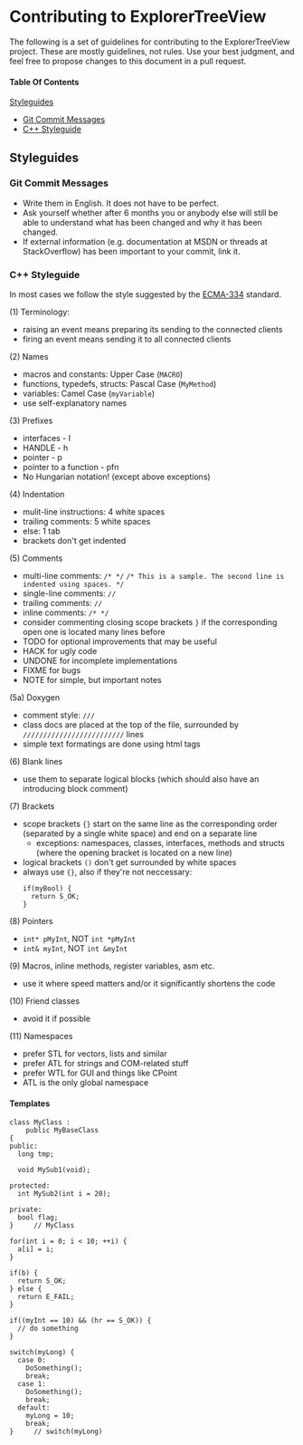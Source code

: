 # Contributing to ExplorerTreeView

The following is a set of guidelines for contributing to the ExplorerTreeView project. These are mostly guidelines, not rules. Use your best judgment, and feel free to propose changes to this document in a pull request.

#### Table Of Contents
[Styleguides](#styleguides)
  * [Git Commit Messages](#git-commit-messages)
  * [C++ Styleguide](#c-styleguide)

## Styleguides

### Git Commit Messages

* Write them in English. It does not have to be perfect.
* Ask yourself whether after 6 months you or anybody else will still be able to understand what has been changed and why it has been changed.
* If external information (e.g. documentation at MSDN or threads at StackOverflow) has been important to your commit, link it.

### C++ Styleguide

In most cases we follow the style suggested by the [ECMA-334](http://www.ecma-international.org/publications/files/ECMA-ST/Ecma-334.pdf) standard.

(1) Terminology:
  - raising an event means preparing its sending to the connected clients
  - firing an event means sending it to all connected clients

(2) Names
  - macros and constants: Upper Case (```MACRO```)
  - functions, typedefs, structs: Pascal Case (```MyMethod```)
  - variables: Camel Case (```myVariable```)
  - use self-explanatory names

(3) Prefixes
  - interfaces - I
  - HANDLE - h
  - pointer - p
  - pointer to a function - pfn
  - No Hungarian notation! (except above exceptions)

(4) Indentation
  - mulit-line instructions: 4 white spaces
  - trailing comments: 5 white spaces
  - else: 1 tab
  - brackets don't get indented

(5) Comments
  - multi-line comments: ```/* */```
        ```/* This is a sample.
           The second line is indented using spaces. */```
  - single-line comments: ```//```
  - trailing comments: ```//```
  - inline comments: ```/* */```
  - consider commenting closing scope brackets ```}``` if the corresponding open one is located many lines before
  - TODO for optional improvements that may be useful
  - HACK for ugly code
  - UNDONE for incomplete implementations
  - FIXME for bugs
  - NOTE for simple, but important notes

(5a) Doxygen
  - comment style: ```///```
  - class docs are placed at the top of the file, surrounded by ```/////////////////////////``` lines
  - simple text formatings are done using html tags

(6) Blank lines
  - use them to separate logical blocks (which should also have an introducing block comment)

(7) Brackets
  - scope brackets ```{}``` start on the same line as the corresponding order (separated by a single white space) and end on a separate line
       - exceptions: namespaces, classes, interfaces, methods and structs (where the opening bracket is located on a new line)
  - logical brackets ```()``` don't get surrounded by white spaces
  - always use ```{}```, also if they're not neccessary:
       ```
       if(myBool) {
         return S_OK;
       }
       ```

(8) Pointers
  - ```int* pMyInt```, NOT ```int *pMyInt```
  - ```int& myInt```, NOT ```int &myInt```

(9) Macros, inline methods, register variables, asm etc.
  - use it where speed matters and/or it significantly shortens the code

(10) Friend classes
  - avoid it if possible

(11) Namespaces
  - prefer STL for vectors, lists and similar
  - prefer ATL for strings and COM-related stuff
  - prefer WTL for GUI and things like CPoint
  - ATL is the only global namespace



#### Templates

```
class MyClass :
    public MyBaseClass
{
public:
  long tmp;

  void MySub1(void);

protected:
  int MySub2(int i = 20);

private:
  bool flag;
}     // MyClass

for(int i = 0; i < 10; ++i) {
  a[i] = i;
}

if(b) {
  return S_OK;
} else {
  return E_FAIL;
}

if((myInt == 10) && (hr == S_OK)) {
  // do something
}

switch(myLong) {
  case 0:
    DoSomething();
    break;
  case 1:
    DoSomething();
    break;
  default:
    myLong = 10;
    break;
}     // switch(myLong)
```
